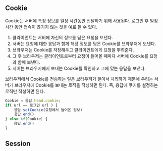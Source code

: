 ## Cookie

Cookie는 서버에 특정 정보를 일정 시간동안 전달하기 위해 사용된다. 로그인 후 일정 시간 동안 접속이 끊기지 않는 것을 예로 들 수 있다. 

1. 클라이언트는 서버에 자신의 정보를 담은 요청을 보낸다. 
2. 서버는 요청에 대한 응답과 함께 해당 정보를 담은 Cookie를 브라우저에 보낸다. 
3. 브라우저는 Cookie를 저장해두고 클라이언트에게 요청을 뿌려준다. 
4. 그 후 브라우저는 클라이언트로부터 요청이 들어올 때마다 서버에 Cookie를 요청과 함께 보낸다. 
5. 서버는 브라우저에서 보내는 Cookie를 확인하고 그에 맞는 응답을 보낸다.

브라우저에서 Cookie를 전송하는 일은 브라우저가 알아서 처리하기 때문에 우리는 서버가 브라우저에 Cookie를 보내는 로직을 작성하면 된다. 즉, 응답에 쿠키를 설정하는 로직만 작성하면 된다. 


``` js
Cookie = 응답.head.cookie;
if( url == 로그인 url ) {
    응답.setCookie(요청에서 들어온 정보)
    응답.end()
} else if(Cookie) {
    응답.end()
} 
```

## Session